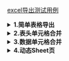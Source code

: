 [excel导出测试用例](./src/test/java/cn/wisewe/docx4j/output/builder/sheet/SpreadSheetBuilderSpec.java)

<details>
<summary><b>1.简单表格导出</b></summary>

<h5> 效果 </h5>

<table style="text-align: center;">
    <tr >
	    <th style="border-bottom-color:black;border-right-color: black">姓名</th>
	    <th style="border-bottom-color:black;">年龄</th>
        <th style="border-bottom-color:black;">性别</th>
	</tr>
	<tr >
	    <td style="border-right-color:black;">张三</td>
	    <td>26</td>
	    <td>女</td>
	</tr>
	<tr >
	    <td style="border-right-color:black;">李四</td>
	    <td>50</td>
	    <td>男</td>
	</tr>
	<tr >
	    <td style="border-right-color:black;">王五</td>
	    <td>18</td>
	    <td>女</td>
	</tr>
	<tr >
	    <td style="border-right-color:black;">赵六</td>
	    <td>2</td>
	    <td>女</td>
	</tr>
	<tr >
	    <td style="border-right-color:black;">燕七</td>
	    <td>80</td>
	    <td>男</td>
	</tr>
</table>

<blockquote> 此处冻结了前 1 行、前 1 列的数据。 </blockquote>

<h5> 代码 </h5>

<pre><code lang="java">public void simple() throws FileNotFoundException {
    SpreadSheetBuilder.create()
        .workbook(wb ->
            wb.sheet(s ->
                // 表头行：填充顺序与列表顺序一致
                s.row(r -> r.headCells(Arrays.asList("姓名", "年龄", "性别")))
                    // 数据行：填充顺序与dataCell()依次追加的顺序一致
                    .rows(
                        SpecDataFactory.excelData(),
                        (it, row) -> row.dataCell(it::getName).dataCell(it::getAge).dataCell(it::getSex)
                    )
                    // 行列冻结
                    .freeze(1, 1)
            )
        )
        .writeTo(new FileOutputStream(prefix + "simple.xlsx"));
}
</code></pre>
</details>

<details>
<summary><b>2.表头单元格合并</b></summary>

<h5>效果</h5>

<table style="text-align: center;">
	<tr>
	    <th rowspan = "2">姓名</th>
	    <th colspan="2" >其他信息</th>
	</tr >
    <tr >
	    <th>年龄</th>
        <th>性别</th>
	</tr>
	<tr >
	    <td>张三</td>
	    <td>26</td>
	    <td>女</td>
	</tr>
	<tr >
	    <td>李四</td>
	    <td>50</td>
	    <td>男</td>
	</tr>
	<tr >
	    <td>王五</td>
	    <td>18</td>
	    <td>女</td>
	</tr>
	<tr >
	    <td>赵六</td>
	    <td>2</td>
	    <td>女</td>
	</tr>
	<tr >
	    <td>燕七</td>
	    <td>80</td>
	    <td>男</td>
	</tr>
</table>

<h5>代码</h5>

<pre><code lang="java">public void mergeHead() throws FileNotFoundException {
    SpreadSheetBuilder.create()
        .workbook(wb ->
            wb.sheet(s ->
                // 表头行，首行：设置“姓名”跨2行、“其他信息”跨2列（动态填充时跨n行需在下行对应列填充n-1个占位符）
                s.row(r -> r.headCell(c -> c.rowspan(2).text("姓名")).headCell(c -> c.colspan(2).text("其他信息")))
                     // 表头行，第2行：设置“姓名”、“年龄”、“性别”。“姓名”处为填充跨行占位符，可为任意字符
                    .row(r -> r.headCells(Arrays.asList("姓名", "年龄", "性别")))
                    // 数据行
                    .rows(
                        SpecDataFactory.excelData(),
                        (it, row) -> row.dataCell(it::getName).dataCell(it::getAge).dataCell(it::getSex)
                    )
            )
        )
        .writeTo(new FileOutputStream(prefix + "merge-head.xlsx"));
}
</code></pre>

</details>

<details>
<summary><b>3.数据单元格合并</b></summary>

<h5>效果</h5>

<table style="text-align: center;">
    <tr >
	    <th>姓名</th>
	    <th>年龄</th>
        <th>性别</th>
	</tr>
	<tr >
	    <td>张三</td>
	    <td>26</td>
	    <td rowspan = "3">女</td>
	</tr>
	<tr >
	    <td>王五</td>
	    <td>18</td>
	</tr>
	<tr >
	    <td>赵六</td>
	    <td>2</td>
	</tr>
	<tr >
	    <td>李四</td>
	    <td>50</td>
	    <td rowspan = "2">男</td>
	</tr>
	<tr >
	    <td>燕七</td>
	    <td>80</td>
	</tr>
</table>

<blockquote>注意：合并处理性别列模拟sql分组，**不保证列表数据顺序**。</blockquote>

<h5>代码</h5>

<pre><code lang="java">public void mergeData() throws FileNotFoundException {
    // 将数据按照性别分组 合并处理性别列 模拟sql分组 但不保证列表数据顺序
    Map<String, List<code>> groupBySex =
        SpecDataFactory.excelData().stream().collect(Collectors.groupingBy(Person::getSex));
    SpreadSheetBuilder.fastCreate(wb ->
        wb.sheet(s -> {
            // 表头行
            s.row(r -> r.headCells(Arrays.asList("姓名", "年龄", "性别")));
            // 按照性别渲染表格
            groupBySex.forEach((key, value) -> {
                AtomicBoolean merged = new AtomicBoolean();
                int rowspan = value.size();
                // 数据行
                s.rows(value, (t, row) ->
                    row.dataCell(t::getName)
                        .dataCell(t::getAge)
                        .dataCell(c -> {
                            c.text(t::getSex);
                            if (!merged.get()) {
                                // 只合并第一行
                                merged.set(Boolean.TRUE);
                                c.rowspan(rowspan);
                            }
                        })
                );
            });
        })
    ).writeTo(new FileOutputStream(prefix + "merge-data.xlsx"));
}
</code></pre>

</details>

<details>
<summary><b>4.动态Sheet页</b></summary>

<h5>效果</h5>

Sheet 名称：李四的Sheet

<table style="text-align: center;">
    <tr >
	    <th>姓名</th>
	    <th>年龄</th>
        <th>性别</th>
	</tr>
	<tr >
	    <td>张三</td>
	    <td>26</td>
	    <td>女</td>
	</tr>
</table>

Sheet 名称：王五的Sheet

<table style="text-align: center;">
    <tr >
	    <th>姓名</th>
	    <th>年龄</th>
        <th>性别</th>
	</tr>
	<tr >
	    <td>王五</td>
	    <td>18</td>
        <td>女</td>
	</tr>
</table>

…… 此处有若干个Sheet

<blockquote>导出的 Excel 文件中有若干个动态设定的 Sheet ， Sheet 名称命名为：某人员名称 + ”的Sheet“，各个 Sheet 中的数据是该人员对应的基础数据。</blockquote>

<h5>代码</h5>

<pre><code lang="java">public void dynamicSheet() throws FileNotFoundException {
    SpreadSheetBuilder.create()
        .workbook(wb ->
            // 动态sheet
            wb.sheets(SpecDataFactory.excelData(), it -> it.getName() + "的Sheet", (it, s) ->
                // 表头行
                s.row(r -> r.headCells(Arrays.asList("姓名", "年龄", "性别")))
                    .row(r -> r.dataCell(it::getName).dataCell(it::getAge).dataCell(it::getSex))
            )
        )
        .writeTo(new FileOutputStream(prefix + "dynamic-sheet.xlsx"));
}
</code></pre>

</details>
